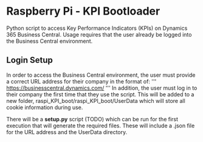 # Raspberry Pi - KPI Bootloader
Python script to access Key Performance Indicators (KPIs) on Dynamics 365 Business Central. Usage requires that the user already be logged into the Business Central environment.

## Login Setup
In order to access the Business Central environment, the user must provide a correct URL address for their company in the format of:
'''
https://businesscentral.dynamics.com/<Company Name Here>
'''
In addition, the user must log in to their company the first time that they use the script. This will be added to a new folder, raspi_KPI_boot/raspi_KPI_boot/UserData which will store all cookie information during use.

There will be a **setup.py** script (TODO) which can be run for the first execution that will generate the required files. These will include a .json file for the URL address and the UserData directory.
